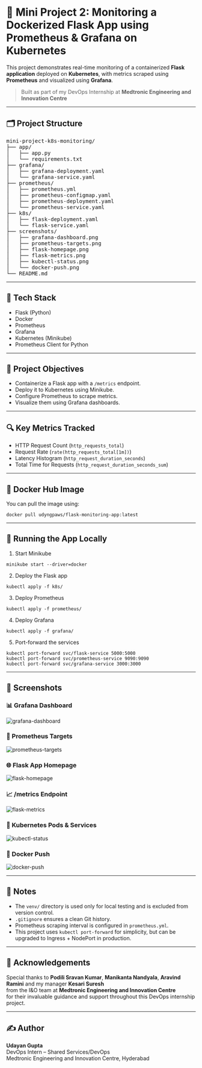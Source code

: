 # 🚀 Mini Project 2: Monitoring a Dockerized Flask App using Prometheus & Grafana on Kubernetes

This project demonstrates real-time monitoring of a containerized **Flask application** deployed on **Kubernetes**, with metrics scraped using **Prometheus** and visualized using **Grafana**.

> Built as part of my DevOps Internship at **Medtronic Engineering and Innovation Centre**

---

## 🗂️ Project Structure

<pre>
mini-project-k8s-monitoring/
├── app/
│   ├── app.py
│   └── requirements.txt
├── grafana/
│   ├── grafana-deployment.yaml
│   └── grafana-service.yaml
├── prometheus/
│   ├── prometheus.yml
│   ├── prometheus-configmap.yaml
│   ├── prometheus-deployment.yaml
│   └── prometheus-service.yaml
├── k8s/
│   ├── flask-deployment.yaml
│   └── flask-service.yaml
├── screenshots/
│   ├── grafana-dashboard.png
│   ├── prometheus-targets.png
│   ├── flask-homepage.png
│   ├── flask-metrics.png
│   ├── kubectl-status.png
│   └── docker-push.png
└── README.md
</pre>

---

## 🧰 Tech Stack

- Flask (Python)
- Docker
- Prometheus
- Grafana
- Kubernetes (Minikube)
- Prometheus Client for Python

---

## 🎯 Project Objectives

- Containerize a Flask app with a `/metrics` endpoint.
- Deploy it to Kubernetes using Minikube.
- Configure Prometheus to scrape metrics.
- Visualize them using Grafana dashboards.

---

## 🔍 Key Metrics Tracked

- HTTP Request Count (`http_requests_total`)
- Request Rate (`rate(http_requests_total[1m])`)
- Latency Histogram (`http_request_duration_seconds`)
- Total Time for Requests (`http_request_duration_seconds_sum`)

---

## 🐳 Docker Hub Image

You can pull the image using:

```
docker pull udyngpaws/flask-monitoring-app:latest
```
---

## 🚀 Running the App Locally

1. Start Minikube
```
minikube start --driver=docker
```
2. Deploy the Flask app
```
kubectl apply -f k8s/
```
3. Deploy Prometheus
```
kubectl apply -f prometheus/
```
4. Deploy Grafana
```
kubectl apply -f grafana/
```
5. Port-forward the services
```
kubectl port-forward svc/flask-service 5000:5000
kubectl port-forward svc/prometheus-service 9090:9090
kubectl port-forward svc/grafana-service 3000:3000
```
---

## 📸 Screenshots

### 📊 Grafana Dashboard

![grafana-dashboard](screenshots/grafana-dashboard.png)

### 📡 Prometheus Targets

![prometheus-targets](screenshots/prometheus-targets.png)

### 🌐 Flask App Homepage

![flask-homepage](screenshots/flask-homepage.png)

### 📈 /metrics Endpoint

![flask-metrics](screenshots/flask-metrics.png)

### 🔧 Kubernetes Pods & Services

![kubectl-status](screenshots/kubectl-status.png)

### 🐳 Docker Push

![docker-push](screenshots/docker-push.png)

---

## 📌 Notes

- The `venv/` directory is used only for local testing and is excluded from version control.
- `.gitignore` ensures a clean Git history.
- Prometheus scraping interval is configured in `prometheus.yml`.
- This project uses `kubectl port-forward` for simplicity, but can be upgraded to Ingress + NodePort in production.

---

## 🙌 Acknowledgements

Special thanks to **Podili Sravan Kumar**, **Manikanta Nandyala**, **Aravind Ramini** and my manager **Kesari Suresh**  
from the I&O team at **Medtronic Engineering and Innovation Centre**  
for their invaluable guidance and support throughout this DevOps internship project.

---

## ✍️ Author

**Udayan Gupta**  
DevOps Intern – Shared Services/DevOps  
Medtronic Engineering and Innovation Centre, Hyderabad
